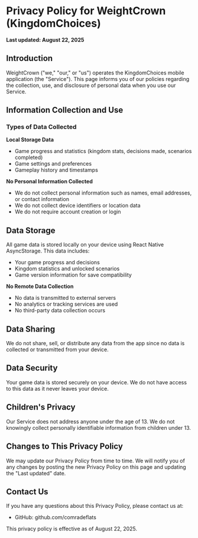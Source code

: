 # Privacy Policy for WeightCrown (KingdomChoices)

**Last updated: August 22, 2025**

## Introduction

WeightCrown ("we," "our," or "us") operates the KingdomChoices mobile application (the "Service"). This page informs you of our policies regarding the collection, use, and disclosure of personal data when you use our Service.

## Information Collection and Use

### Types of Data Collected

**Local Storage Data**
- Game progress and statistics (kingdom stats, decisions made, scenarios completed)
- Game settings and preferences
- Gameplay history and timestamps

**No Personal Information Collected**
- We do not collect personal information such as names, email addresses, or contact information
- We do not collect device identifiers or location data
- We do not require account creation or login

## Data Storage

All game data is stored locally on your device using React Native AsyncStorage. This data includes:
- Your game progress and decisions
- Kingdom statistics and unlocked scenarios
- Game version information for save compatibility

**No Remote Data Collection**
- No data is transmitted to external servers
- No analytics or tracking services are used
- No third-party data collection occurs

## Data Sharing

We do not share, sell, or distribute any data from the app since no data is collected or transmitted from your device.

## Data Security

Your game data is stored securely on your device. We do not have access to this data as it never leaves your device.

## Children's Privacy

Our Service does not address anyone under the age of 13. We do not knowingly collect personally identifiable information from children under 13.

## Changes to This Privacy Policy

We may update our Privacy Policy from time to time. We will notify you of any changes by posting the new Privacy Policy on this page and updating the "Last updated" date.

## Contact Us

If you have any questions about this Privacy Policy, please contact us at:
- GitHub: github.com/comradeflats

This privacy policy is effective as of August 22, 2025.